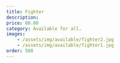 ```yaml
---
title: Fighter
description: 
price: 60.00
category: Available for all.
images: 
    - /assets/img/available/fighter2.jpg
    - /assets/img/available/fighter1.jpg
order: 500
---
```


